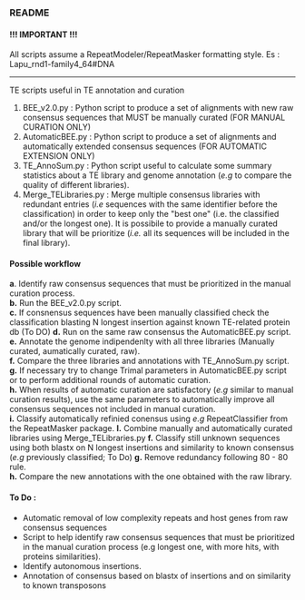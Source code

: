 ### README

#### !!! IMPORTANT !!!
All scripts assume a RepeatModeler/RepeatMasker formatting style. Es : Lapu_rnd1-family4_64#DNA

---

TE scripts useful in TE annotation and curation

 1. BEE_v2.0.py : Python script to produce a set of alignments with new raw consensus sequences that MUST be manually curated (FOR MANUAL CURATION ONLY)
 2. AutomaticBEE.py : Python script to produce a set of alignments and automatically extended consensus sequences (FOR AUTOMATIC EXTENSION ONLY)
 3. TE_AnnoSum.py : Python script useful to calculate some summary statistics about a TE library and genome annotation (*e.g* to compare the quality of different libraries).
 4. Merge_TELibraries.py : Merge multiple consensus libraries with redundant entries (*i.e* sequences with the same identifier before the classification) in order to keep only the "best one" (i.e. the classified and/or the longest one). It is possibile to provide a manually curated library that will be prioritize (*i.e.* all its sequences will be included in the final library).
 
#### Possible workflow

**a**. Identify raw consensus sequences that must be prioritized in the manual curation process.  
**b.** Run the BEE_v2.0.py script.  
**c.** If consnensus sequences have been manually classified check the classification blasting N longest insertion against known TE-related protein db (To DO)
**d.** Run on the same raw consensus the AutomaticBEE.py script.  
**e.** Annotate the genome indipendenlty with all three libraries (Manually curated, aumatically curated, raw).  
**f.** Compare the three libraries and annotations with TE_AnnoSum.py script.  
**g.** If necessary try to change Trimal parameters in AutomaticBEE.py script or to perform additional rounds of automatic curation.  
**h.** When results of automatic curation are satisfactory (*e.g* similar to manual curation results), use the same parameters to automatically improve all consensus sequences not included in manual curation.  
**i.** Classify automatically refinied conensus using *e.g* RepeatClassifier from the RepeatMasker package.
**l.** Combine manually and automatically curated libraries using Merge_TELibraries.py
**f.** Classify still unknown sequences using both blastx on N longest insertions and similarity to known consensus (*e.g* previously classified; To Do) 
**g.** Remove redundancy following 80 - 80 rule.  
**h.** Compare the new annotations with the one obtained with the raw library.  

#### To Do :
 - Automatic removal of low complexity repeats and host genes from raw consensus sequences
 - Script to help identify raw consensus sequences that must be prioritized in the manual curation process (e.g longest one, with more hits, with proteins similarities).
 - Identify autonomous insertions.
 - Annotation of consensus based on blastx of insertions and on similarity to known transposons
